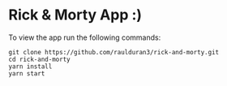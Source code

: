# Rick & Morty App :)
To view the app run the following commands:
```
git clone https://github.com/raulduran3/rick-and-morty.git
cd rick-and-morty
yarn install
yarn start
```